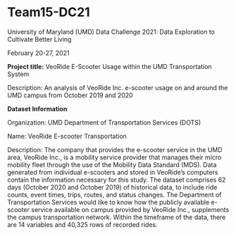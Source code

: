 # Team15-DC21
University of Maryland (UMD) Data Challenge 2021: Data Exploration to Cultivate Better Living

February 20-27, 2021

**Project title:** VeoRide E-Scooter Usage within the UMD Transportation System

Description: An analysis of VeoRide Inc. e-scooter usage on and around the UMD campus from October 2019 and 2020


**Dataset Information**

Organization: UMD Department of Transportation Services (DOTS)

Name: VeoRide E-scooter Transportation

Description: The company that provides the e-scooter service in the UMD area, VeoRide Inc., is a mobility service provider that manages their micro mobility fleet through the use of the Mobility Data Standard (MDS). Data generated from individual e-scooters and stored in VeoRide’s computers contain the information necessary for this study. The dataset comprises 62 days (October 2020 and October 2019) of historical data, to include ride counts, event times, trips, routes, and status changes. The Department of Transportation Services would like to know how the publicly available e-scooter service available on campus provided by VeoRide Inc., supplements the campus transportation network. Within the timeframe of the data, there are 14 variables and 40,325 rows of recorded rides.
